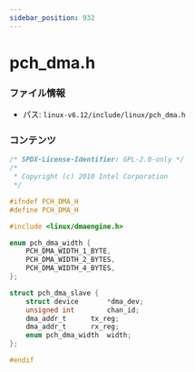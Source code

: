 ```yaml
---
sidebar_position: 932
---
```

# pch_dma.h

### ファイル情報

- パス: `linux-v6.12/include/linux/pch_dma.h`

### コンテンツ

```h
/* SPDX-License-Identifier: GPL-2.0-only */
/*
 * Copyright (c) 2010 Intel Corporation
 */

#ifndef PCH_DMA_H
#define PCH_DMA_H

#include <linux/dmaengine.h>

enum pch_dma_width {
	PCH_DMA_WIDTH_1_BYTE,
	PCH_DMA_WIDTH_2_BYTES,
	PCH_DMA_WIDTH_4_BYTES,
};

struct pch_dma_slave {
	struct device		*dma_dev;
	unsigned int		chan_id;
	dma_addr_t		tx_reg;
	dma_addr_t		rx_reg;
	enum pch_dma_width	width;
};

#endif

```
